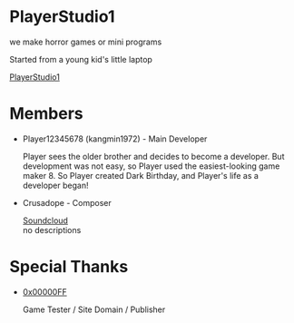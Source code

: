 # PlayerStudio1

we make horror games or mini programs

Started from a young kid's little laptop

[PlayerStudio1](https://www.playerstudio1.com)

# Members

* Player12345678 (kangmin1972) - Main Developer

    Player sees the older brother and decides to become a developer.
    But development was not easy, so Player used the easiest-looking game maker 8.
    So Player created Dark Birthday, and Player's life as a developer began!

* Crusadope - Composer

  [Soundcloud](https://soundcloud.com/crusadope)
  <br>no descriptions

# Special Thanks

   * [0x00000FF](https://github.com/0x00000FF)
        
        Game Tester / Site Domain / Publisher
